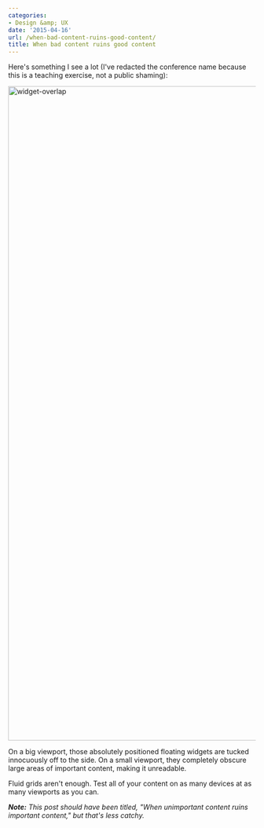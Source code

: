```yaml
---
categories:
- Design &amp; UX
date: '2015-04-16'
url: /when-bad-content-ruins-good-content/
title: When bad content ruins good content
---
```


Here's something I see a lot (I've redacted the conference name because this is a teaching exercise, not a public shaming):

<img src="https://gomakethings.com/wp-content/uploads/2015/04/widget-overlap1.jpg" alt="widget-overlap" width="750" height="1334" class="aligncenter size-full wp-image-6072" />

On a big viewport, those absolutely positioned floating widgets are tucked innocuously off to the side. On a small viewport, they completely obscure large areas of important content, making it unreadable.

Fluid grids aren't enough. Test all of your content on as many devices at as many viewports as you can.

***Note:*** *This post should have been titled, "When unimportant content ruins important content," but that's less catchy.*